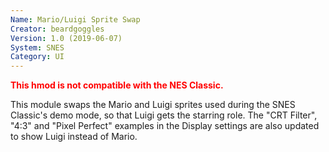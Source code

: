 ```yaml
---
Name: Mario/Luigi Sprite Swap
Creator: beardgoggles
Version: 1.0 (2019-06-07)
System: SNES
Category: UI
---
```

<span style="color:red">**This hmod is not compatible with the NES Classic.**</span>

This module swaps the Mario and Luigi sprites used during the SNES Classic's demo mode, so that Luigi gets the starring role. The "CRT Filter", "4:3" and "Pixel Perfect" examples in the Display settings are also updated to show Luigi instead of Mario.